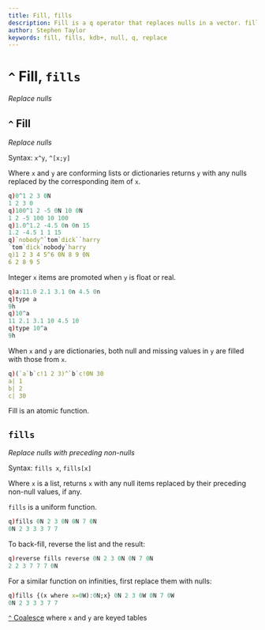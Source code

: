 ```yaml
---
title: Fill, fills
description: Fill is a q operator that replaces nulls in a vector. fills is a q keyword that replaces nulls in a vector with preceding non-nulls.
author: Stephen Taylor
keywords: fill, fills, kdb+, null, q, replace
---
```

# `^` Fill, `fills`

_Replace nulls_






## `^` Fill

_Replace nulls_

Syntax: `x^y`, `^[x;y]`

Where `x` and `y` are conforming lists or dictionaries
returns `y` with any nulls replaced by the corresponding item of `x`.

```q
q)0^1 2 3 0N
1 2 3 0
q)100^1 2 -5 0N 10 0N
1 2 -5 100 10 100
q)1.0^1.2 -4.5 0n 0n 15
1.2 -4.5 1 1 15
q)`nobody^`tom`dick``harry
`tom`dick`nobody`harry
q)1 2 3 4 5^6 0N 8 9 0N
6 2 8 9 5
```

Integer `x` items are promoted when `y` is float or real.

```q
q)a:11.0 2.1 3.1 0n 4.5 0n
q)type a
9h
q)10^a
11 2.1 3.1 10 4.5 10
q)type 10^a
9h
```

When `x` and `y` are dictionaries, both null and missing values in `y` are filled with those from `x`.

```q
q)(`a`b`c!1 2 3)^`b`c!0N 30
a| 1
b| 2
c| 30
```

Fill is an atomic function.



## `fills`

_Replace nulls with preceding non-nulls_

Syntax: `fills x`, `fills[x]` 

Where `x` is a list, returns `x` with any null items replaced by their preceding non-null values, if any.

`fills` is a uniform function. 

```q
q)fills 0N 2 3 0N 0N 7 0N
0N 2 3 3 3 7 7
```

To back-fill, reverse the list and the result:

```q
q)reverse fills reverse 0N 2 3 0N 0N 7 0N
2 2 3 7 7 7 0N
```

For a similar function on infinities, first replace them with nulls:

```q
q)fills {(x where x=0W):0N;x} 0N 2 3 0W 0N 7 0W
0N 2 3 3 3 7 7
```



<i class="far fa-hand-point-right"></i> 
[`^` Coalesce](coalesce.md) where `x` and `y` are keyed tables 


